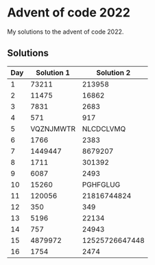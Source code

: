 # Advent of code 2022

My solutions to the advent of code 2022.

## Solutions

| Day | Solution 1 | Solution 2     |
| --- | ---------- | -------------- |
| 1   | 73211      | 213958         |
| 2   | 11475      | 16862          |
| 3   | 7831       | 2683           |
| 4   | 571        | 917            |
| 5   | VQZNJMWTR  | NLCDCLVMQ      |
| 6   | 1766       | 2383           |
| 7   | 1449447    | 8679207        |
| 8   | 1711       | 301392         |
| 9   | 6087       | 2493           |
| 10  | 15260      | PGHFGLUG       |
| 11  | 120056     | 21816744824    |
| 12  | 350        | 349            |
| 13  | 5196       | 22134          |
| 14  | 757        | 24943          |
| 15  | 4879972    | 12525726647448 |
| 16  | 1754       | 2474           |
